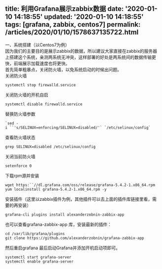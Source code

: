 title: 利用Grafana展示zabbix数据
date: '2020-01-10 14:18:55'
updated: '2020-01-10 14:18:55'
tags: [grafana, zabbix, centos7]
permalink: /articles/2020/01/10/1578637135722.html
---
一、系统搭建（以Centos7为例）  
因为我们的主要目的是展示zabbix的数据，所以建议大家直接在zabbix的服务器上搭建这个系统，亲测两系统无冲突，这样部署的好处是两系统间的数据传输更快，前端展示加载速度也将更快。  
首先简单粗暴点，关闭防火墙，以免系统启动的时候出问题。  
关闭防火墙
```
systemctl stop firewalld.service
```
关闭防火墙的开机自启
```
systemctl disable firewalld.service
```
替换防火墙参数
```
`sed -i ``'s/SELINUX=enforcing/SELINUX=disabled/'` `/etc/selinux/config`
```
查看防火墙状态
```
grep SELINUX=disabled /etc/selinux/config
```
关闭当前防火墙
```
setenforce 0
```
下载rpm源并安装
```
wget https:``//dl.grafana.com/oss/release/grafana-5.4.2-1.x86_64.rpm
yum localinstall grafana-5.4.2-1.x86_64.rpm -y
```
安装插件（这里以zabbix插件为例，其他插件可以去上面的插件库链接里看，需要的再安装）
```
grafana-cli plugins install alexanderzobnin-zabbix-app
```
也可以查看grafana-zabbix-app 库，安装最新的插件：
```
cd /var/lib/grafana/plugins
git clone https://github.com/alexanderzobnin/grafana-zabbix-app
```
然后重启grafana
最后启动Grafana并添加开机启动项即可。
```
systemctl start grafana-server
systemctl enable grafana-server
```